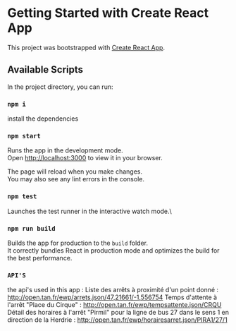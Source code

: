 # Getting Started with Create React App

This project was bootstrapped with [Create React App](https://github.com/facebook/create-react-app).

## Available Scripts

In the project directory, you can run:
### `npm i`

install the dependencies


### `npm start`

Runs the app in the development mode.\
Open [http://localhost:3000](http://localhost:3000) to view it in your browser.

The page will reload when you make changes.\
You may also see any lint errors in the console.

### `npm test`

Launches the test runner in the interactive watch mode.\

### `npm run build`

Builds the app for production to the `build` folder.\
It correctly bundles React in production mode and optimizes the build for the best performance.

### `API'S`
the api's used in this app : 
Liste des arrêts à proximité d'un point donné : http://open.tan.fr/ewp/arrets.json/47,21661/-1,556754
Temps d'attente à l'arrêt "Place du Cirque" : http://open.tan.fr/ewp/tempsattente.json/CRQU
Détail des horaires à l'arrêt "Pirmil" pour la ligne de bus 27 dans le sens 1 en direction de la Herdrie : http://open.tan.fr/ewp/horairesarret.json/PIRA1/27/1
